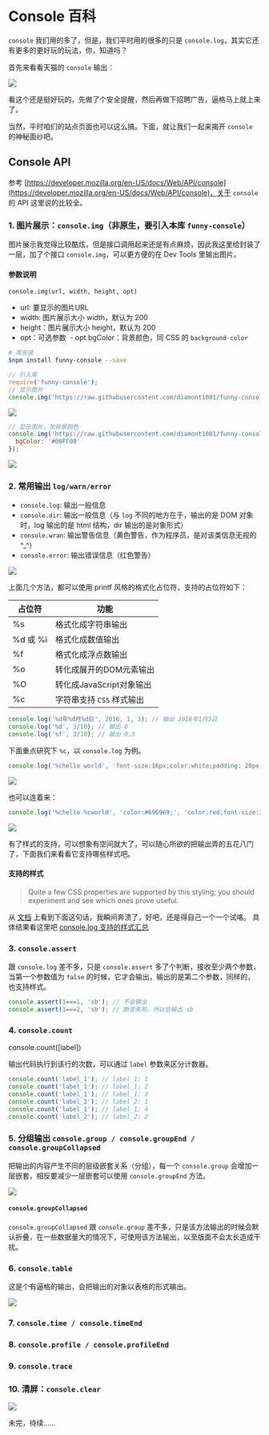 # Console 百科

`console` 我们用的多了，但是，我们平时用的很多的只是 `console.log`，其实它还有更多的更好玩的玩法，你，知道吗？

首先来看看天猫的 `console` 输出：

![](https://raw.githubusercontent.com/diamont1001/funny-console/master/docs/imgs/tmall.png)

看这个还是挺好玩的，先做了个安全提醒，然后再做下招聘广告，逼格马上就上来了。

当然，平时咱们的站点页面也可以这么搞。下面，就让我们一起来揭开 `console` 的神秘面纱吧。

## Console API

参考 [https://developer.mozilla.org/en-US/docs/Web/API/console](https://developer.mozilla.org/en-US/docs/Web/API/console)，关于 `console` 的 API 这里说的比较全。


### 1. 图片展示：`console.img`（非原生，要引入本库 `funny-console`）

图片展示我觉得比较酷炫，但是接口调用起来还是有点麻烦，因此我这里给封装了一层，加了个接口 `console.img`，可以更方便的在 Dev Tools 里输出图片。

#### 参数说明

`console.img(url, width, height, opt)`

- url: 要显示的图片URL
- width: 图片展示大小 width，默认为 200
- height：图片展示大小 height，默认为 200
- opt：可选参数
  - opt.bgColor：背景颜色，同 CSS 的 `background-color`

```bash
# 库安装
$npm install funny-console --save
```

```js
// 引入库
require('funny-console');
// 显示图片
console.img('https://raw.githubusercontent.com/diamont1001/funny-console/master/docs/imgs/flower.gif', 256, 208);
```

![](https://raw.githubusercontent.com/diamont1001/funny-console/master/docs/imgs/img.gif)

```js
// 显示图片，加背景颜色
console.img('https://raw.githubusercontent.com/diamont1001/funny-console/master/docs/imgs/flower.gif', 256, 208, {
  bgColor: '#00FF00'
});
```

![](https://raw.githubusercontent.com/diamont1001/funny-console/master/docs/imgs/img-bg.gif)


### 2. 常用输出 `log/warn/error`

- `console.log`: 输出一般信息
- `console.dir`: 输出一般信息（与 `log` 不同的地方在于，输出的是 DOM 对象时，log 输出的是 html 结构，dir 输出的是对象形式）
- `console.wran`: 输出警告信息（黄色警告，作为程序员，是对该类信息无视的 ^_^）
- `console.error`: 输出错误信息（红色警告）

![](https://raw.githubusercontent.com/diamont1001/funny-console/master/docs/imgs/log-warn-error.png)

上面几个方法，都可以使用 printf 风格的格式化占位符，支持的占位符如下：

| 占位符 | 功能 |
| --- | --- |
| %s | 格式化成字符串输出 |
| %d 或 %i | 格式化成数值输出 |
| %f | 格式化成浮点数输出 |
| %o | 转化成展开的DOM元素输出 |
| %O | 转化成JavaScript对象输出 |
| %c | 字符串支持 `CSS` 样式输出 |

```js
console.log('%d年%d月%d日', 2018, 1, 3); // 输出 2018年1月3日
console.log('%d', 3/10); // 输出 0
console.log('%f', 3/10); // 输出 0.3
```

下面重点研究下 `%c`，以 `console.log` 为例。

```js
console.log('%chello world', 'font-size:16px;color:white;padding: 20px 50px;background-image: -webkit-radial-gradient(hsla(120,70%,60%,.9),hsla(360,60%,60%,.9))');
```
![](https://raw.githubusercontent.com/diamont1001/funny-console/master/docs/imgs/log-hello-world.png)

也可以连着来：

```js
console.log('%chello %cworld', 'color:#696969;', 'color:red;font-size:16px;');
```
![](https://raw.githubusercontent.com/diamont1001/funny-console/master/docs/imgs/log-hello-world-2.png)

有了样式的支持，可以想象有空间就大了，可以随心所欲的把输出弄的五花八门了，下面我们来看看它支持哪些样式吧。

#### 支持的样式

> Quite a few CSS properties are supported by this styling; you should experiment and see which ones prove useful.

从 [文档](https://developer.mozilla.org/en-US/docs/Web/API/Console) 上看到下面这句话，我瞬间奔溃了，好吧，还是得自己一个一个试咯。
具体结果看这里吧 [console.log 支持的样式汇总](https://github.com/diamont1001/funny-console/blob/master/docs/css.md)


### 3. `console.assert`

跟 `console.log` 差不多，只是 `console.assert` 多了个判断，接收至少两个参数，当第一个参数值为 `false` 的时候，它才会输出，输出的是第二个参数，同样的，也支持样式。

```js
console.assert(1===1, 'sb'); // 不会输出
console.assert(1===2, 'sb'); // 断言失败，所以会输出 sb
```

### 4. `console.count`

console.count([label])

输出代码执行到该行的次数，可以通过 `label` 参数来区分计数器。

```js
console.count('label_1'); // label_1: 1
console.count('label_1'); // label_1: 2
console.count('label_1'); // label_1: 3
console.count('label_2'); // label_2: 1
console.count('label_1'); // label_1: 4
console.count('label_2'); // label_2: 2
```

### 5. 分组输出 `console.group / console.groupEnd / console.groupCollapsed`

把输出的内容产生不同的层级嵌套关系（分组），每一个 `console.group` 会增加一层嵌套，相反要减少一层嵌套可以使用 `console.groupEnd` 方法。

![](https://raw.githubusercontent.com/diamont1001/funny-console/master/docs/imgs/group.png)

#### `console.groupCollapsed`

`console.groupCollapsed` 跟 `console.group` 差不多，只是该方法输出的时候会默认折叠，在一些数据量大的情况下，可使用该方法输出，以至版面不会太长造成干扰。


### 6. `console.table`

这是个有逼格的输出，会把输出的对象以表格的形式输出。

![](https://raw.githubusercontent.com/diamont1001/funny-console/master/docs/imgs/table.png)


### 7. `console.time / console.timeEnd`


### 8. `console.profile / console.profileEnd`


### 9. `console.trace`


### 10. 清屏：`console.clear`
![](https://raw.githubusercontent.com/diamont1001/funny-console/master/docs/imgs/clear.png)


未完，待续……
